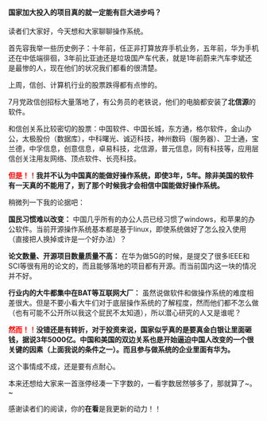 #### 国家加大投入的项目真的就一定能有巨大进步吗？

读者们大家好，今天想和大家聊聊操作系统。

首先容我举一些历史例子：十年前，任正非打算放弃手机业务，五年前，华为手机还在中低端徘徊，3年前比亚迪还是垃圾国产车代表，就是1年前蔚来汽车李斌还是最惨的人，现在他们的状况我们都看的很清楚。

上周，信创、计算机行业的股票跌得都有点惨的。

7月党政信创招标大量落地了，有公务员的老铁说，他们的电脑都安装了**北信源**的软件。

和信创关系比较密切的股票：中国软件、中国长城，东方通，格尔软件，金山办公，太极股份（数据库），中科曙光、诚迈科技，神州数码（服务器）、卫士通，宝兰德，中孚信息，创意信息，卓易科技，北信源，普元信息，同有科技等，应用层信创关注用友网络、顶点软件、长亮科技。

**<span style="color:red;">但是！！</span>我并不认为中国真的能做好操作系统，即使3年，5年。除非美国的软件有一天真的不能用了，到了那个时候我才会相信中国能做好操作系统。**

稍微列一下我的论据吧：

**国民习惯难以改变：** 中国几乎所有的办公人员已经习惯了windows，和苹果的办公软件。当前开源操作系统基本都是基于linux，即使系统做好了怎么投入使用（直接把人换掉或许是一个好办法）？

**论文数量、开源项目数量质量不高：** 在华为做5G的时候，是提交了很多IEEE和SCI等很有用的论文的，而且能够落地的项目都有开源。而当前国内这一块的情况并不好。

**行业内的大牛都集中在BAT等互联网大厂：** 虽然说做软件和做操作系统的难度相差很大。但是不要小看大牛们对于底层操作系统的了解程度，然而他们都不怎么做（也有可能不公开所以我这个屁民不太知道），所以潜心研究的人又是谁呢？

**<span style="color:red;">然而！！</span>没错还是有转折，对于投资来说，国家似乎真的是要真金白银让里面砸钱，据说3年5000亿。中国和美国的双边关系也是开始逼迫中国人改变的一个很关键的因素（上面我说的条件之一）。而且参与做系统的企业里面有华为。**

这个事情成不成，还是要有点耐心。

本来还想给大家来一首涨停经凑一下字数的，一看字数居然够多了，那就算了~。~

感谢读者们的阅读，你的**在看**是我更新的动力！！